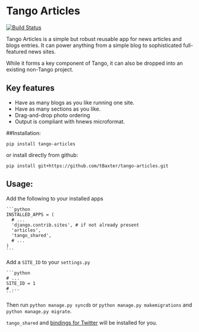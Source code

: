 Tango Articles
==============

[![Build Status](https://travis-ci.org/tBaxter/tango-articles.svg?branch=master)](https://travis-ci.org/tBaxter/tango-articles)

Tango Articles is a simple but robust reusable app for news articles and blogs entries. It can power anything from a simple blog to sophisticated full-featured news sites.

While it forms a key component of Tango, it can also be dropped into an existing non-Tango project.

## Key features
* Have as many blogs as you like running one site.
* Have as many sections as you like.
* Drag-and-drop photo ordering
* Output is compliant with hnews microformat.

##Installation:

    pip install tango-articles

or install directly from github:

    pip install git+https://github.com/tBaxter/tango-articles.git


## Usage:
Add the following to your installed apps

    ```python
    INSTALLED_APPS = (
      # ...
      'django.contrib.sites', # if not already present
      'articles',
      'tango_shared',
      # ...
    )
    ```

Add a `SITE_ID` to your `settings.py`

    ```python
    # ...
    SITE_ID = 1
    # ...
    ```

Then run `python manage.py syncdb` or `python manage.py makemigrations` and `python manage.py migrate`.

`tango_shared` and [bindings for Twitter](https://github.com/sixohsix/twitter) will be installed for you.



